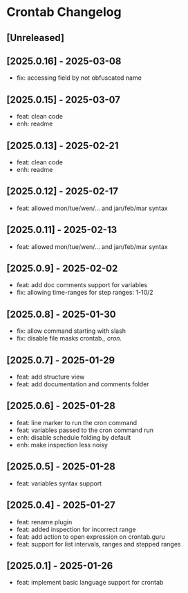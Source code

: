 <!-- Keep a Changelog guide -> https://keepachangelog.com -->

# Crontab Changelog

## [Unreleased]

## [2025.0.16] - 2025-03-08

- fix: accessing field by not obfuscated name

## [2025.0.15] - 2025-03-07

- feat: clean code
- enh: readme

## [2025.0.13] - 2025-02-21

- feat: clean code
- enh: readme

## [2025.0.12] - 2025-02-17

- feat: allowed mon/tue/wen/... and jan/feb/mar syntax

## [2025.0.11] - 2025-02-13

- feat: allowed mon/tue/wen/... and jan/feb/mar syntax

## [2025.0.9] - 2025-02-02

- feat: add doc comments support for variables
- fix: allowing time-ranges for step ranges: 1-10/2

## [2025.0.8] - 2025-01-30

- fix: allow command starting with slash
- fix: disable file masks crontab.*, cron.*

## [2025.0.7] - 2025-01-29

- feat: add structure view
- feat: add documentation and comments folder

## [2025.0.6] - 2025-01-28

- feat: line marker to run the cron command
- feat: variables passed to the cron command run
- enh: disable schedule folding by default
- enh: make inspection less noisy

## [2025.0.5] - 2025-01-28

- feat: variables syntax support

## [2025.0.4] - 2025-01-27

- feat: rename plugin
- feat: added inspection for incorrect range
- feat: add action to open expression on crontab.guru
- feat: support for list intervals, ranges and stepped ranges

## [2025.0.1] - 2025-01-26

- feat: implement basic language support for crontab
